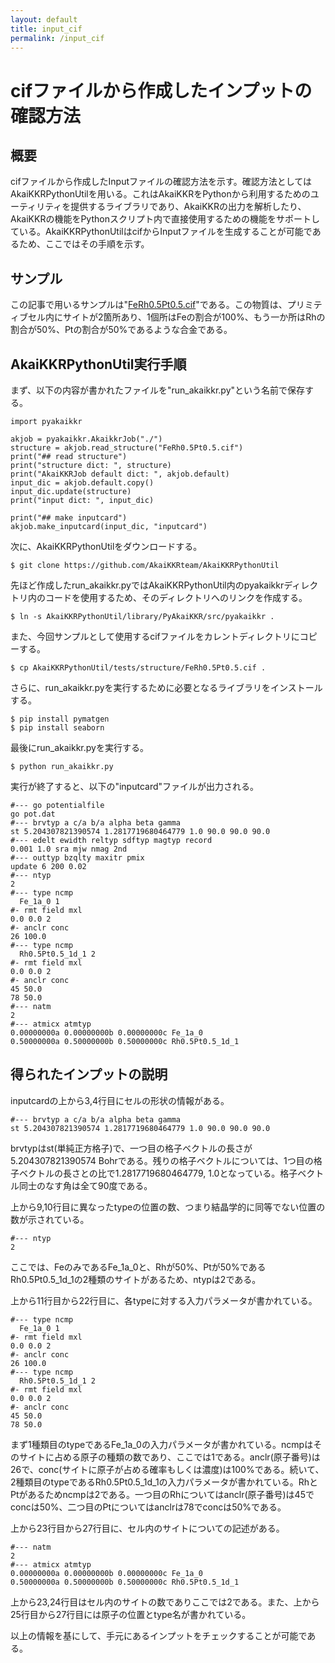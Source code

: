 ```yaml
---
layout: default
title: input_cif
permalink: /input_cif
---
```


# cifファイルから作成したインプットの確認方法

## 概要

cifファイルから作成したInputファイルの確認方法を示す。確認方法としてはAkaiKKRPythonUtilを用いる。これはAkaiKKRをPythonから利用するためのユーティリティを提供するライブラリであり、AkaiKKRの出力を解析したり、AkaiKKRの機能をPythonスクリプト内で直接使用するための機能をサポートしている。AkaiKKRPythonUtilはcifからInputファイルを生成することが可能であるため、ここではその手順を示す。

## サンプル

この記事で用いるサンプルは"[FeRh0.5Pt0.5.cif](https://github.com/AkaiKKRteam/AkaiKKRPythonUtil/blob/master/tests/structure/FeRh0.5Pt0.5.cif)"である。この物質は、プリミティブセル内にサイトが2箇所あり、1個所はFeの割合が100%、もう一か所はRhの割合が50%、Ptの割合が50%であるような合金である。

## AkaiKKRPythonUtil実行手順

まず、以下の内容が書かれたファイルを"run_akaikkr.py"という名前で保存する。
```
import pyakaikkr

akjob = pyakaikkr.AkaikkrJob("./")
structure = akjob.read_structure("FeRh0.5Pt0.5.cif")
print("## read structure")
print("structure dict: ", structure)
print("AkaiKKRJob default dict: ", akjob.default)
input_dic = akjob.default.copy()
input_dic.update(structure)
print("input dict: ", input_dic)

print("## make inputcard")
akjob.make_inputcard(input_dic, "inputcard")
```

次に、AkaiKKRPythonUtilをダウンロードする。
```
$ git clone https://github.com/AkaiKKRteam/AkaiKKRPythonUtil
```

先ほど作成したrun_akaikkr.pyではAkaiKKRPythonUtil内のpyakaikkrディレクトリ内のコードを使用するため、そのディレクトリへのリンクを作成する。
```
$ ln -s AkaiKKRPythonUtil/library/PyAkaiKKR/src/pyakaikkr .
```

また、今回サンプルとして使用するcifファイルをカレントディレクトリにコピーする。
```
$ cp AkaiKKRPythonUtil/tests/structure/FeRh0.5Pt0.5.cif .
```

さらに、run_akaikkr.pyを実行するために必要となるライブラリをインストールする。
```
$ pip install pymatgen
$ pip install seaborn
```

最後にrun_akaikkr.pyを実行する。
```
$ python run_akaikkr.py
```

実行が終了すると、以下の"inputcard"ファイルが出力される。
```
#--- go potentialfile
go pot.dat
#--- brvtyp a c/a b/a alpha beta gamma
st 5.204307821390574 1.2817719680464779 1.0 90.0 90.0 90.0
#--- edelt ewidth reltyp sdftyp magtyp record
0.001 1.0 sra mjw nmag 2nd
#--- outtyp bzqlty maxitr pmix
update 6 200 0.02
#--- ntyp
2
#--- type ncmp
  Fe_1a_0 1
#- rmt field mxl
0.0 0.0 2
#- anclr conc
26 100.0
#--- type ncmp
  Rh0.5Pt0.5_1d_1 2
#- rmt field mxl
0.0 0.0 2
#- anclr conc
45 50.0
78 50.0
#--- natm
2
#--- atmicx atmtyp
0.00000000a 0.00000000b 0.00000000c Fe_1a_0
0.50000000a 0.50000000b 0.50000000c Rh0.5Pt0.5_1d_1
```

## 得られたインプットの説明

inputcardの上から3,4行目にセルの形状の情報がある。
```
#--- brvtyp a c/a b/a alpha beta gamma
st 5.204307821390574 1.2817719680464779 1.0 90.0 90.0 90.0
```
brvtypはst(単純正方格子)で、一つ目の格子ベクトルの長さが5.204307821390574 Bohrである。残りの格子ベクトルについては、1つ目の格子ベクトルの長さとの比で1.2817719680464779, 1.0となっている。格子ベクトル同士のなす角は全て90度である。

上から9,10行目に異なったtypeの位置の数、つまり結晶学的に同等でない位置の数が示されている。
```
#--- ntyp
2
```
ここでは、FeのみであるFe_1a_0と、Rhが50%、Ptが50%であるRh0.5Pt0.5_1d_1の2種類のサイトがあるため、ntypは2である。

上から11行目から22行目に、各typeに対する入力パラメータが書かれている。
```
#--- type ncmp
  Fe_1a_0 1
#- rmt field mxl
0.0 0.0 2
#- anclr conc
26 100.0
#--- type ncmp
  Rh0.5Pt0.5_1d_1 2
#- rmt field mxl
0.0 0.0 2
#- anclr conc
45 50.0
78 50.0
```
まず1種類目のtypeであるFe_1a_0の入力パラメータが書かれている。ncmpはそのサイトに占める原子の種類の数であり、ここでは1である。anclr(原子番号)は26で、conc(サイトに原子が占める確率もしくは濃度)は100%である。続いて、2種類目のtypeであるRh0.5Pt0.5_1d_1の入力パラメータが書かれている。RhとPtがあるためncmpは2である。一つ目のRhについてはanclr(原子番号)は45でconcは50%、二つ目のPtについてはanclrは78でconcは50%である。

上から23行目から27行目に、セル内のサイトについての記述がある。
```
#--- natm
2
#--- atmicx atmtyp
0.00000000a 0.00000000b 0.00000000c Fe_1a_0
0.50000000a 0.50000000b 0.50000000c Rh0.5Pt0.5_1d_1
```
上から23,24行目はセル内のサイトの数でありここでは2である。また、上から25行目から27行目には原子の位置とtype名が書かれている。

以上の情報を基にして、手元にあるインプットをチェックすることが可能である。
